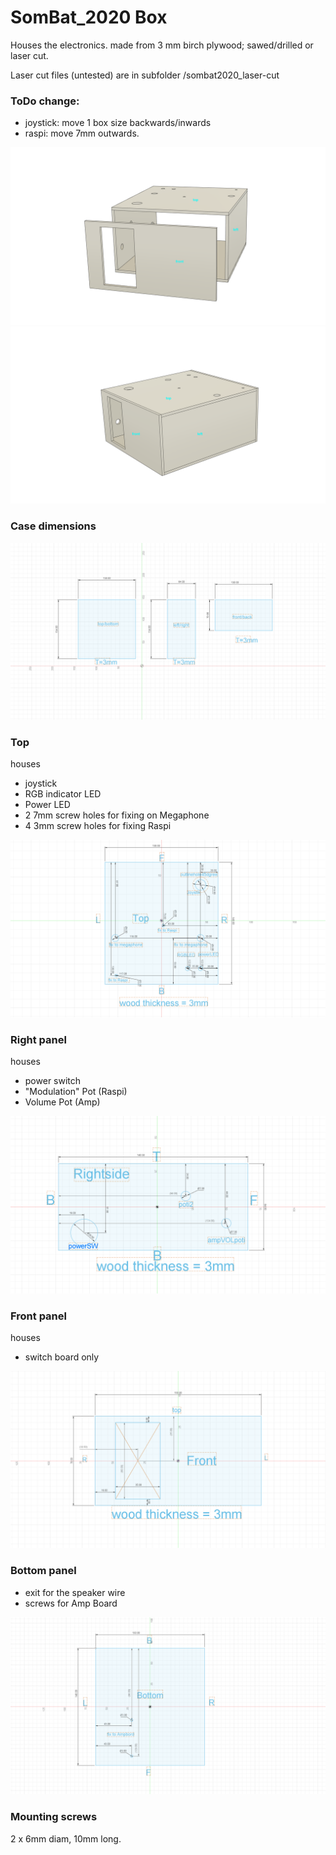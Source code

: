 #  SomBat_2020 Box 
 
Houses the electronics.
made from 3 mm birch plywood; sawed/drilled or laser cut.

Laser cut files (untested) are in subfolder /sombat2020_laser-cut

### ToDo	change: 
- joystick: move 1 box size backwards/inwards
- raspi: move 7mm outwards. 


![case dimensions](Renders2/sombat_case_v11.png)
![case dimensions](Renders2/sombat_case.png)


### Case dimensions
![case dimensions](Renders2/sombat_case_SIZE.png)
### Top 
houses

- joystick
- RGB indicator LED
- Power LED
- 2 7mm screw holes for fixing on Megaphone
- 4 3mm screw holes for fixing Raspi

![case top](Renders2/sombat_case_TOP.png)


### Right panel
houses

- power switch
- "Modulation" Pot (Raspi)
- Volume Pot (Amp)

![case right](Renders2/sombat_case_RIGHT.png)


### Front panel
houses

- switch board only

![case Top](Renders2/sombat_case_FRONT.png)

### Bottom panel
- exit for the speaker wire
- screws for Amp Board

![case Top](Renders2/sombat_case_BOTTOM.png)


### Mounting screws
2 x 6mm diam, 10mm long. 
